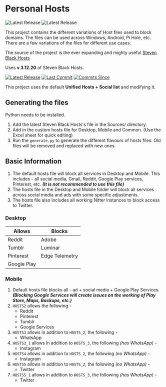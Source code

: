 ﻿# Personal Hosts
![Latest Release](https://img.shields.io/badge/Latest%20Release-1.5.1-blue?style=for-the-badge) ![Latest Release](https://img.shields.io/badge/Last%20Update-17th%20April%2C%202023-yellowgreen?style=for-the-badge)


This project contains the different variations of Host files used to block domains. The files can be used across Windows, Android, Pi Hole, etc. There are a few variations of the files for different use cases.

The source of the project is the ever expanding and mighty useful [Steven Black Hosts](https://github.com/StevenBlack/hosts)

Uses **v 3.12.20** of Steven Black Hosts.

[![Latest Release](https://img.shields.io/github/release/StevenBlack/hosts.svg?style=flat-square)](https://github.com/StevenBlack/hosts/releases) [![Last Commit](https://img.shields.io/github/last-commit/StevenBlack/hosts.svg?style=flat-square)](https://github.com/StevenBlack/hosts/commits/master) [![Commits Since](https://img.shields.io/github/commits-since/StevenBlack/hosts/latest.svg?style=flat-square)](https://github.com/StevenBlack/hosts/commits/master)

This project uses the default **Unified Hosts + Social list** and modifying it.

## Generating the files
Python needs to be installed. 
1. Add the latest Steven Black Hosts\'s file in the Sources/ directory.
2. Add in the custom hosts file for Desktop, Mobile and Common. (Use the Excel sheet for quick editing)
3. Run the `generate.py` to generate the different flavours of hosts files. Old files will be removed and replaced with new ones.

## Basic Information

1. The default hosts file will block all services in Desktop and Mobile. This includes - all social media, Gmail, Reddit, Google Play services, Pinterest, etc. 
***(It is not recommended to use this file)***
2. The hosts file in the Desktop and Mobile folder will block all services across social media and ads with some specific adjustments.
3. The hosts file also includes all working Nitter instances to block access to Twitter.

### Desktop
| **Allows**  | **Blocks**     |
|-------------|----------------|
| Reddit      | Adobe          |
| Tumblr      | Luminar        |
| Pinterest   | Edge Telemetry |
| Google Play |                |

### Mobile
1. Default hosts file blocks all - ad + social media + Google Play Services. 
***(Blocking Google Services will create issues on the working of Play Store, Maps, Backups, etc.)***
2. `HOSTS2` allows the following - 
	* Reddit
	* Pinterest
	* Tumblr
	* Google Services
3. `HOSTS3` allows in addition to `HOSTS_2`, the following - 
	* WhatsApp
4. `HOSTS3_1` allows in addition to `HOSTS_3`, the following *(has WhatsApp)* - 
	* Instagram
5. `HOSTS4` allows in addition to `HOSTS_2`, the following *(no WhatsApp)* - 
	* Instagram
6. `HOSTS5` allows in addition to `HOSTS_2`, the following *(no WhatsApp)* - 
	* Twitter
7. `HOSTS5_1` allows in addition to `HOSTS_3`, the following *(has WhatsApp)* - 
	* Twitter

